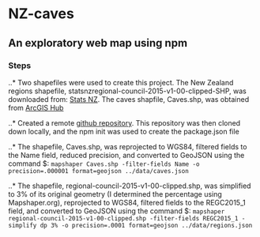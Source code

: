 # NZ-caves

## An exploratory web map using npm

### Steps

..* Two shapefiles were used to create this project. The New Zealand regions shapefile, statsnzregional-council-2015-v1-00-clipped-SHP, was downloaded from: [Stats NZ](https://datafinder.stats.govt.nz/search/?q=statsnzregional-council-2015-v1-00-clipped-SHP). The caves shapfile, Caves.shp, was obtained from [ArcGIS Hub](https://hub.arcgis.com/datasets/eaglelabs::caves)

..* Created a remote [github repository](https://github.com/efano/NZ-caves). This repository was then cloned down locally, and the npm init was used to create the package.json file

..* The shapefile, Caves.shp, was reprojected to WGS84, filtered fields to the Name field, reduced precision, and converted to GeoJSON using the command $: `mapshaper Caves.shp -filter-fields Name -o precision=.000001 format=geojson ../data/caves.json`

..* The shapefile, regional-council-2015-v1-00-clipped.shp, was simplified to 3% of its original geometry (I determined the percentage using Mapshaper.org), reprojected to WGS84, filtered fields to the REGC2015_1 field, and converted to GeoJSON using the command $: `mapshaper regional-council-2015-v1-00-clipped.shp -filter-fields REGC2015_1 -simplify dp 3% -o precision=.0001 format=geojson ../data/regions.json`
